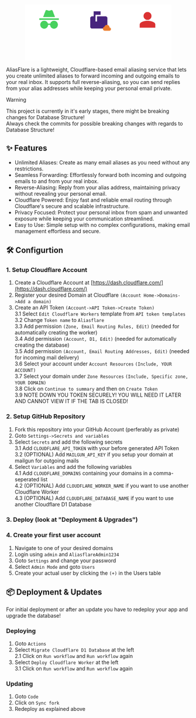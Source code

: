 <p align="center">
<picture>
  <source media="(prefers-color-scheme: dark)" srcset="./public/logo_dark.png">
  <source media="(prefers-color-scheme: light)" srcset="./public/logo.png">
  <img alt="Fallback image description" src="./public/logo_dark.png" width=400>
</picture>
</p>

AliasFlare is a lightweight, Cloudflare-based email aliasing service that lets you create unlimited aliases to forward incoming and outgoing emails to your real inbox. It supports full reverse-aliasing, so you can send replies from your alias addresses while keeping your personal email private.

> [!WARNING]  
> This project is currently in it's early stages, there might be breaking changes for Database Structure!  
> Always check the commits for possible breaking changes with regards to Database Structure!

## ✨ Features
- Unlimited Aliases: Create as many email aliases as you need without any restrictions.
- Seamless Forwarding: Effortlessly forward both incoming and outgoing emails to and from your real inbox.
- Reverse-Aliasing: Reply from your alias address, maintaining privacy without revealing your personal email.
- Cloudflare Powered: Enjoy fast and reliable email routing through Cloudflare's secure and scalable infrastructure.
- Privacy Focused: Protect your personal inbox from spam and unwanted exposure while keeping your communication streamlined.
- Easy to Use: Simple setup with no complex configurations, making email management effortless and secure.

## 🛠 Configurtion
### 1. Setup Cloudflare Account
1. Create a Cloudflare Account at [https://dash.cloudflare.com/](https://dash.cloudflare.com/)
2. Register your desired Domain at Cloudflare `(Account Home->Domains->Add a domain)`
3. Create an API Token `(Account->API Token->Create Token)`  
  3.1 Select `Edit Cloudflare Workers` template from `API token templates`  
  3.2 Change `Token name` to `Aliasflare`  
  3.3 Add permission `(Zone, Email Routing Rules, Edit)` (needed for automatically creating the worker)  
  3.4 Add permission `(Account, D1, Edit)` (needed for automatically creating the database)  
  3.5 Add permission `(Account, Email Routing Addresses, Edit)` (needed for incoming mail delivery)  
  3.6 Select your account under `Account Resources` `(Include, YOUR ACCOUNT)`  
  3.7 Select your domain under `Zone Resources` `(Include, Specific zone, YOUR DOMAIN)`  
  3.8 Click on `Continue to summary` and then on `Create Token`  
  3.9 NOTE DOWN YOU TOKEN SECURELY! YOU WILL NEED IT LATER AND CANNOT VIEW IT IF THE TAB IS CLOSED!

### 2. Setup GitHub Repository
1. Fork this repository into your GitHub Account (perferably as private)
2. Goto `Settings->Secrets and variables`
3. Select `Secrets` and add the following secrets  
  3.1 Add `CLOUDFLARE_API_TOKEN` with your before generated API Token  
  3.2 (OPTIONAL) Add `MAILGUN_API_KEY` if you setup your domain at mailgun for outgoing mails
4. Select `Variables` and add the following variables  
  4.1 Add `CLOUDFLARE_DOMAINS` containing your domains in a comma-seperated list  
  4.2 (OPTIONAL) Add `CLOUDFLARE_WORKER_NAME` if you want to use another Cloudflare Worker  
  4.3 (OPTIONAL) Add `CLOUDFLARE_DATABASE_NAME` if you want to use another Cloudflare D1 Database

### 3. Deploy (look at "Deployment & Upgrades")

### 4. Create your first user account
1. Navigate to one of your desired domains
2. Login using `admin` and `AliasflareAdmin1234`
3. Goto `Settings` and change your password
4. Select `Admin Mode` and goto `Users`
5. Create your actual user by clicking the `(+)` in the Users table

## 📦 Deployment & Updates

For initial deployment or after an update you have to redeploy your app and upgrade the database!

### Deploying
1. Goto `Actions`
2. Select `Migrate Cloudflare D1 Database` at the left  
  2.1 Click on `Run workflow` and `Run workflow` again
3. Select `Deploy Cloudflare Worker` at the left  
  3.1 Click on `Run workflow` and `Run workflow` again

### Updating
1. Goto `Code`
2. Click on `Sync fork`
3. Redeploy as explained above